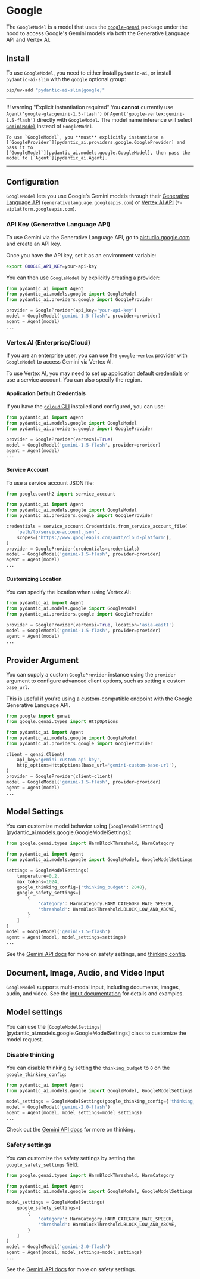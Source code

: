 # Google

The `GoogleModel` is a model that uses the [`google-genai`](https://pypi.org/project/google-genai/) package under the hood to
access Google's Gemini models via both the Generative Language API and Vertex AI.

## Install

To use `GoogleModel`, you need to either install `pydantic-ai`, or install `pydantic-ai-slim` with the `google` optional group:

```bash
pip/uv-add "pydantic-ai-slim[google]"
```

---

!!! warning "Explicit instantiation required"
    You **cannot** currently use `Agent('google-gla:gemini-1.5-flash')` or `Agent('google-vertex:gemini-1.5-flash')` directly with `GoogleModel`. The model name inference will select [`GeminiModel`](../models/gemini.md) instead of `GoogleModel`.

    To use `GoogleModel`, you **must** explicitly instantiate a [`GoogleProvider`][pydantic_ai.providers.google.GoogleProvider] and pass it to
    [`GoogleModel`][pydantic_ai.models.google.GoogleModel], then pass the model to [`Agent`][pydantic_ai.Agent].

---

## Configuration

`GoogleModel` lets you use Google's Gemini models through their [Generative Language API](https://ai.google.dev/api/all-methods) (`generativelanguage.googleapis.com`) or [Vertex AI API](https://cloud.google.com/vertex-ai/generative-ai/docs/learn/models) (`*-aiplatform.googleapis.com`).

### API Key (Generative Language API)

To use Gemini via the Generative Language API, go to [aistudio.google.com](https://aistudio.google.com/apikey) and create an API key.

Once you have the API key, set it as an environment variable:

```bash
export GOOGLE_API_KEY=your-api-key
```

You can then use `GoogleModel` by explicitly creating a provider:

```python
from pydantic_ai import Agent
from pydantic_ai.models.google import GoogleModel
from pydantic_ai.providers.google import GoogleProvider

provider = GoogleProvider(api_key='your-api-key')
model = GoogleModel('gemini-1.5-flash', provider=provider)
agent = Agent(model)
...
```

### Vertex AI (Enterprise/Cloud)

If you are an enterprise user, you can use the `google-vertex` provider with `GoogleModel` to access Gemini via Vertex AI.

To use Vertex AI, you may need to set up [application default credentials](https://cloud.google.com/docs/authentication/application-default-credentials) or use a service account. You can also specify the region.

#### Application Default Credentials

If you have the [`gcloud` CLI](https://cloud.google.com/sdk/gcloud) installed and configured, you can use:

```python {test="skip"}
from pydantic_ai import Agent
from pydantic_ai.models.google import GoogleModel
from pydantic_ai.providers.google import GoogleProvider

provider = GoogleProvider(vertexai=True)
model = GoogleModel('gemini-1.5-flash', provider=provider)
agent = Agent(model)
...
```

#### Service Account

To use a service account JSON file:

```python {title="google_model_service_account.py" test="skip"}
from google.oauth2 import service_account

from pydantic_ai import Agent
from pydantic_ai.models.google import GoogleModel
from pydantic_ai.providers.google import GoogleProvider

credentials = service_account.Credentials.from_service_account_file(
    'path/to/service-account.json',
    scopes=['https://www.googleapis.com/auth/cloud-platform'],
)
provider = GoogleProvider(credentials=credentials)
model = GoogleModel('gemini-1.5-flash', provider=provider)
agent = Agent(model)
...
```

#### Customizing Location

You can specify the location when using Vertex AI:

```python {title="google_model_location.py" test="skip"}
from pydantic_ai import Agent
from pydantic_ai.models.google import GoogleModel
from pydantic_ai.providers.google import GoogleProvider

provider = GoogleProvider(vertexai=True, location='asia-east1')
model = GoogleModel('gemini-1.5-flash', provider=provider)
agent = Agent(model)
...
```

## Provider Argument

You can supply a custom `GoogleProvider` instance using the `provider` argument to configure advanced client options, such as setting a custom `base_url`.

This is useful if you're using a custom-compatible endpoint with the Google Generative Language API.

```python
from google import genai
from google.genai.types import HttpOptions

from pydantic_ai import Agent
from pydantic_ai.models.google import GoogleModel
from pydantic_ai.providers.google import GoogleProvider

client = genai.Client(
    api_key='gemini-custom-api-key',
    http_options=HttpOptions(base_url='gemini-custom-base-url'),
)
provider = GoogleProvider(client=client)
model = GoogleModel('gemini-1.5-flash', provider=provider)
agent = Agent(model)
...
```

## Model Settings

You can customize model behavior using [`GoogleModelSettings`][pydantic_ai.models.google.GoogleModelSettings]:

```python
from google.genai.types import HarmBlockThreshold, HarmCategory

from pydantic_ai import Agent
from pydantic_ai.models.google import GoogleModel, GoogleModelSettings

settings = GoogleModelSettings(
    temperature=0.2,
    max_tokens=1024,
    google_thinking_config={'thinking_budget': 2048},
    google_safety_settings=[
        {
            'category': HarmCategory.HARM_CATEGORY_HATE_SPEECH,
            'threshold': HarmBlockThreshold.BLOCK_LOW_AND_ABOVE,
        }
    ]
)
model = GoogleModel('gemini-1.5-flash')
agent = Agent(model, model_settings=settings)
...
```

See the [Gemini API docs](https://ai.google.dev/gemini-api/docs/safety-settings) for more on safety settings, and [thinking config](https://ai.google.dev/gemini-api/docs/thinking).

## Document, Image, Audio, and Video Input

`GoogleModel` supports multi-modal input, including documents, images, audio, and video. See the [input documentation](../input.md) for details and examples.

## Model settings

You can use the [`GoogleModelSettings`][pydantic_ai.models.google.GoogleModelSettings] class to customize the model request.

### Disable thinking

You can disable thinking by setting the `thinking_budget` to `0` on the `google_thinking_config`:

```python
from pydantic_ai import Agent
from pydantic_ai.models.google import GoogleModel, GoogleModelSettings

model_settings = GoogleModelSettings(google_thinking_config={'thinking_budget': 0})
model = GoogleModel('gemini-2.0-flash')
agent = Agent(model, model_settings=model_settings)
...
```

Check out the [Gemini API docs](https://ai.google.dev/gemini-api/docs/thinking) for more on thinking.

### Safety settings

You can customize the safety settings by setting the `google_safety_settings` field.

```python
from google.genai.types import HarmBlockThreshold, HarmCategory

from pydantic_ai import Agent
from pydantic_ai.models.google import GoogleModel, GoogleModelSettings

model_settings = GoogleModelSettings(
    google_safety_settings=[
        {
            'category': HarmCategory.HARM_CATEGORY_HATE_SPEECH,
            'threshold': HarmBlockThreshold.BLOCK_LOW_AND_ABOVE,
        }
    ]
)
model = GoogleModel('gemini-2.0-flash')
agent = Agent(model, model_settings=model_settings)
...
```

See the [Gemini API docs](https://ai.google.dev/gemini-api/docs/safety-settings) for more on safety settings.
